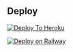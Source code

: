

## Deploy
[![Deploy To Heroku](https://www.herokucdn.com/deploy/button.svg)](https://dashboard.heroku.com/new?template=https://github.com/kmacprt/mrjoker-1)

[![Deploy on Railway](https://railway.app/button.svg)](https://railway.app/new/template?template=https://github.com/kmacprt/mrjoker-1)


